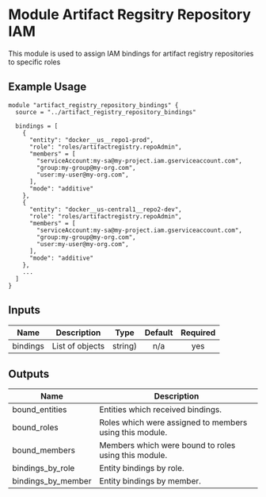 # Module Artifact Regsitry Repository IAM

This module is used to assign IAM bindings for artifact registry repositories to specific roles

## Example Usage
```
module "artifact_registry_repository_bindings" {
  source = "../artifact_registry_repository_bindings"

  bindings = [
    {
      "entity": "docker__us__repo1-prod",
      "role": "roles/artifactregistry.repoAdmin",
      "members" = [
        "serviceAccount:my-sa@my-project.iam.gserviceaccount.com",
        "group:my-group@my-org.com",
        "user:my-user@my-org.com",
      ],
      "mode": "additive"
    },
    {
      "entity": "docker__us-central1__repo2-dev",
      "role": "roles/artifactregistry.repoAdmin",
      "members" = [
        "serviceAccount:my-sa@my-project.iam.gserviceaccount.com",
        "group:my-group@my-org.com",
        "user:my-user@my-org.com",
      ],
      "mode": "additive"
    },
    ...
  ]
}
```

<!-- BEGINNING OF PRE-COMMIT-TERRAFORM DOCS HOOK -->
## Inputs

| Name | Description | Type | Default | Required |
|------|-------------|:----:|:-----:|:-----:|
| bindings | List of objects | string) | n/a | yes |

## Outputs

| Name | Description |
|------|-------------|
| bound\_entities | Entities which received bindings. |
| bound\_roles | Roles which were assigned to members using this module. |
| bound\_members | Members which were bound to roles using this module. |
| bindings\_by\_role | Entity bindings by role. |
| bindings\_by\_member | Entity bindings by member. |

<!-- END OF PRE-COMMIT-TERRAFORM DOCS HOOK -->
